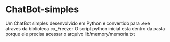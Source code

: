 # ChatBot-simples
Um ChatBot simples desenvolvido em Python e convertido para .exe atraves da biblioteca cx_Freezer
O script python inicial esta dentro da pasta porque ele precisa acessar o arquivo lib/memory/memoria.txt
